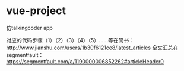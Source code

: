 
# vue-project

仿talkingcoder app

对应的代码步骤（1）（2）（3）（4）（5）……等在简书：http://www.jianshu.com/users/1b30f6121ce8/latest_articles
全文汇总在segmentfault：https://segmentfault.com/a/1190000006852262#articleHeader0
